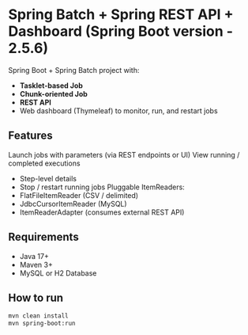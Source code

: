 # Spring Batch + Spring REST API + Dashboard (Spring Boot version - 2.5.6)

Spring Boot + Spring Batch project with:
- **Tasklet-based Job**
- **Chunk-oriented Job**
- **REST API**
- Web dashboard (Thymeleaf) to monitor, run, and restart jobs

## Features
Launch jobs with parameters (via REST endpoints or UI)
View running / completed executions
- Step-level details
- Stop / restart running jobs
Pluggable ItemReaders:
- FlatFileItemReader (CSV / delimited)
- JdbcCursorItemReader (MySQL)
- ItemReaderAdapter (consumes external REST API)

## Requirements
- Java 17+
- Maven 3+
- MySQL or H2 Database

## How to run
```bash
mvn clean install
mvn spring-boot:run
